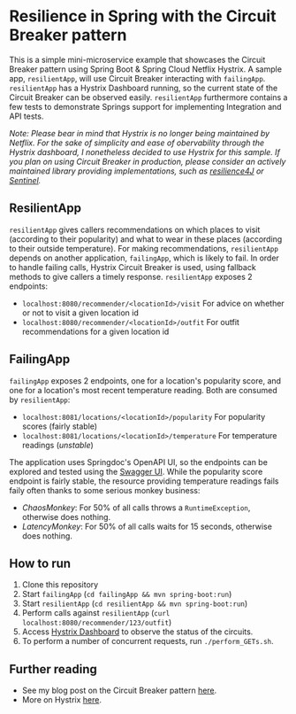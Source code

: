 # Resilience in Spring with the Circuit Breaker pattern

This is a simple mini-microservice example that showcases the Circuit Breaker pattern using Spring Boot & Spring Cloud Netflix Hystrix.
A sample app, `resilientApp`, will use Circuit Breaker interacting with `failingApp`. `resilientApp` has a Hystrix Dashboard running, so the current state of the Circuit Breaker can be observed easily. `resilientApp` furthermore contains a few tests to demonstrate Springs support for implementing Integration and API tests.

_Note: Please bear in mind that Hystrix is no longer being maintained by Netflix. For the sake of simplicity and ease of obervability through the Hystrix dashboard, I nonetheless decided to use Hystrix for this sample. If you plan on using Circuit Breaker in production, please consider an actively maintained library providing implementations, such as [resilience4J](https://github.com/resilience4j/resilience4j) or [Sentinel](https://github.com/alibaba/Sentinel)._

## ResilientApp

`resilientApp` gives callers recommendations on which places to visit (according to their popularity) and what to wear in these places (according to their outside temperature). For making recommendations, `resilientApp` depends on another application, `failingApp`, which is likely to fail.
In order to handle failing calls, Hystrix Circuit Breaker is used, using fallback methods to give callers a timely response.
`resilientApp` exposes 2 endpoints:

* `localhost:8080/recommender/<locationId>/visit` For advice on whether or not to visit a given location id
* `localhost:8080/recommender/<locationId>/outfit` For outfit recommendations for a given location id

## FailingApp

`failingApp` exposes 2 endpoints, one for a location's popularity score, and one for a location's most recent temperature reading. Both are consumed by `resilientApp`:

* `localhost:8081/locations/<locationId>/popularity` For popularity scores (fairly stable)
* `localhost:8081/locations/<locationId>/temperature` For temperature readings (_unstable_)

The application uses Springdoc's OpenAPI UI, so the endpoints can be explored and tested using the [Swagger UI](http://localhost:8081/swagger-ui).
While the popularity score endpoint is fairly stable, the resource providing temperature readings fails faily often thanks to some serious monkey business:

* _ChaosMonkey_: For 50% of all calls throws a `RuntimeException`, otherwise does nothing.
* _LatencyMonkey_: For 50% of all calls waits for 15 seconds, otherwise does nothing.

## How to run

1. Clone this repository
2. Start `failingApp` (`cd failingApp && mvn spring-boot:run`)
3. Start `resilientApp` (`cd resilientApp && mvn spring-boot:run`)
4. Perform calls against `resilientApp` (`curl localhost:8080/recommender/123/outfit`)
5. Access [Hystrix Dashboard](http://localhost:8080/hystrix/monitor?stream=http%3A%2F%2Flocalhost%3A8080%2Factuator%2Fhystrix.stream&title=Resilient%20App) to observe the status of the circuits.
6. To perform a number of concurrent requests, run `./perform_GETs.sh`.

## Further reading

* See my blog post on the Circuit Breaker pattern [here](https://convincingbits.wordpress.com/2019/11/13/microservice-resilience-with-spring-cloud-netflix-hystrix/).
* More on Hystrix [here](https://cloud.spring.io/spring-cloud-netflix/multi/multi__circuit_breaker_hystrix_clients.html).

